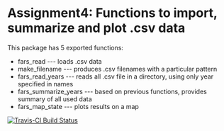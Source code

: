 
Assignment4: Functions to import, summarize and plot .csv data
==============================================================

This package has 5 exported functions:

-   fars\_read --- loads .csv data
-   make\_filename --- produces .csv filenames with a particular pattern
-   fars\_read\_years --- reads all .csv file in a directory, using only year specified in names
-   fars\_summarize\_years --- based on previous functions, provides summary of all used data
-   fars\_map\_state --- plots results on a map

[![Travis-CI Build Status](https://travis-ci.org/.svg?branch=master)](https://travis-ci.org/)
